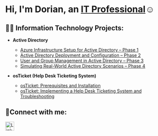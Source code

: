 <h1>Hi, I'm Dorian, an <a href="https://www.linkedin.com/in/dorianrivas-/">IT Professional</a>☺</h1>

<h2>👨‍💻 Information Technology Projects:</h2>

- <b>Active Directory</b>
  - [Azure Infrastructure Setup for Active Directory – Phase 1](https://github.com/dorianriv/ad-and-azuresetup)
  - [Active Directory Deployment and Configuration – Phase 2](https://github.com/dorianriv/ad-deployment-configuration)
  - [User and Group Management in Active Directory – Phase 3](https://github.com/dorianriv/ad-user-generation)
  - [Simulating Real-World Active Directory Scenarios – Phase 4](https://github.com/dorianriv/ad-scenario-simulation)

- <b>osTicket (Help Desk Ticketing System)</b>
  - [osTicket: Prerequisites and Installation](https://github.com/dorianriv/osticket-prereqs)
  - [osTicket: Implementing a Help Desk Ticketing System and Troubleshooting](https://github.com/dorianriv/osticket-ticket-resolution)

<h2>🤳Connect with me:</h2>

<a href="https://www.linkedin.com/in/dorianrivas-/" target="_blank" rel="noopener noreferrer" style="display:inline-block;">
  <img src="https://upload.wikimedia.org/wikipedia/commons/c/ca/LinkedIn_logo_initials.png" alt="LinkedIn" style="height:28px; vertical-align:middle;">
</a>
